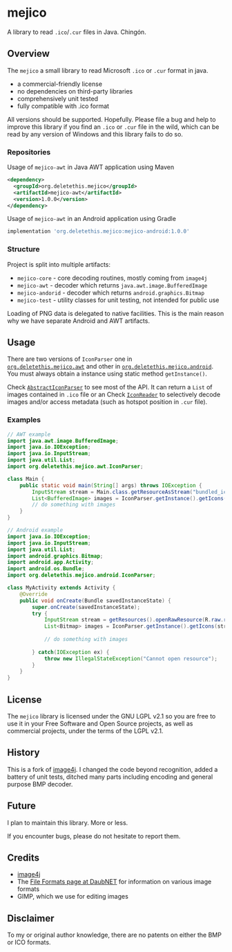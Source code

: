 # mejico

A library to read `.ico`/`.cur` files in Java. Chingón.

## Overview

The `mejico` a small library to read Microsoft `.ico` or `.cur` format in java.

* a commercial-friendly license
* no dependencies on third-party libraries
* comprehensively unit tested
* fully compatible with .ico format

All versions should be supported. Hopefully. Please file a bug and help to improve this library
if you find an `.ico` or `.cur` file in the wild, which can be read by any version of Windows 
and this library fails to do so. 

### Repositories

Usage of `mejico-awt` in Java AWT application using Maven

```xml
<dependency>
  <groupId>org.deletethis.mejico</groupId>
  <artifactId>mejico-awt</artifactId>
  <version>1.0.0</version>
</dependency>
```

Usage of `mejico-awt` in an Android application using Gradle
 
```groovy
implementation 'org.deletethis.mejico:mejico-android:1.0.0'
```


### Structure

Project is split into multiple artifacts:
* `mejico-core` - core decoding routines, mostly coming from `image4j`
* `mejico-awt` - decoder which returns `java.awt.image.BufferedImage`
* `mejico-andorid` - decoder which returns `android.graphics.Bitmap`
* `mejico-test` - utility classes for unit testing, not intended for public use

Loading of PNG data is delegated to native facilities. This is the main reason why we have
separate Android and AWT artifacts. 

## Usage

There are two versions of `IconParser` one in   
[`org.deletethis.mejico.awt`](mejico-awt/src/main/java/org/deletethis/mejico/awt/IconParser.java)
and other in 
[`org.deletethis.mejico.android`](mejico-android/src/main/java/org/deletethis/mejico/android/IconParser.java).
You must always obtain a instance using static method `getInstance()`.

Check [`AbstractIconParser`](mejico-core/src/main/java/org/deletethis/mejico/AbstractIconParser.java)
to see most of the API. It can return a `List` of images contained in `.ico` file or an
Check [`IconReader`](mejico-core/src/main/java/org/deletethis/mejico/IconReader.java)
to selectively decode images and/or access metadata (such as hotspot position in `.cur` file).  

### Examples

```java
// AWT example
import java.awt.image.BufferedImage;
import java.io.IOException;
import java.io.InputStream;
import java.util.List;
import org.deletethis.mejico.awt.IconParser;

class Main {
    public static void main(String[] args) throws IOException {
        InputStream stream = Main.class.getResourceAsStream("bundled_icon.ico");
        List<BufferedImage> images = IconParser.getInstance().getIcons(Main.class.getResourceAsStream("bundled_icon.ico"));
        // do something with images
    }    
}
```

```java
// Android example
import java.io.IOException;
import java.io.InputStream;
import java.util.List;
import android.graphics.Bitmap;
import android.app.Activity;
import android.os.Bundle;
import org.deletethis.mejico.android.IconParser;

class MyActivity extends Activity {
    @Override
    public void onCreate(Bundle savedInstanceState) {
        super.onCreate(savedInstanceState);
        try {
            InputStream stream = getResources().openRawResource(R.raw.resource_id);
            List<Bitmap> images = IconParser.getInstance().getIcons(stream);
            
            // do something with images
            
        } catch(IOException ex) {
            throw new IllegalStateException("Cannot open resource");
        }
    }
} 
```

## License

The `mejico` library is licensed under the GNU LGPL v2.1 so you are free to use it in
 your Free Software and Open Source projects, as well as commercial projects, 
 under the terms of the LGPL v2.1.

## History

This is a fork of [image4j](https://github.com/imcdonagh/image4j). I changed the code
beyond recognition, added a battery of unit tests, ditched many parts including
encoding and general purpose BMP decoder.

## Future

I plan to maintain this library. More or less.

If you encounter bugs, please do not hesitate to report them.

## Credits

* [image4j](https://github.com/imcdonagh/image4j)
* The [File Formats page at DaubNET](https://www.daubnet.com/en/file-formats) for information 
  on various image formats
* GIMP, which we use for editing images

## Disclaimer

To my or original author knowledge, there are no patents on either the BMP or ICO formats.
